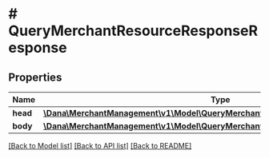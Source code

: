 # # QueryMerchantResourceResponseResponse

## Properties

Name | Type | Description | Notes
------------ | ------------- | ------------- | -------------
**head** | [**\Dana\MerchantManagement\v1\Model\QueryMerchantResourceResponseResponseHead**](QueryMerchantResourceResponseResponseHead.md) |  |
**body** | [**\Dana\MerchantManagement\v1\Model\QueryMerchantResourceResponseResponseBody**](QueryMerchantResourceResponseResponseBody.md) |  |

[[Back to Model list]](../../README.md#models) [[Back to API list]](../../README.md#endpoints) [[Back to README]](../../README.md)
